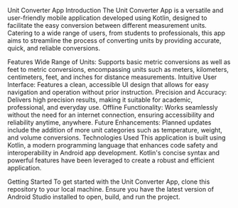 Unit Converter App
Introduction
The Unit Converter App is a versatile and user-friendly mobile application developed using Kotlin, designed to facilitate the easy conversion between different measurement units. Catering to a wide range of users, from students to professionals, this app aims to streamline the process of converting units by providing accurate, quick, and reliable conversions.

Features
Wide Range of Units: Supports basic metric conversions as well as feet to metric conversions, encompassing units such as meters, kilometers, centimeters, feet, and inches for distance measurements.
Intuitive User Interface: Features a clean, accessible UI design that allows for easy navigation and operation without prior instruction.
Precision and Accuracy: Delivers high precision results, making it suitable for academic, professional, and everyday use.
Offline Functionality: Works seamlessly without the need for an internet connection, ensuring accessibility and reliability anytime, anywhere.
Future Enhancements: Planned updates include the addition of more unit categories such as temperature, weight, and volume conversions.
Technologies Used
This application is built using Kotlin, a modern programming language that enhances code safety and interoperability in Android app development. Kotlin's concise syntax and powerful features have been leveraged to create a robust and efficient application.

Getting Started
To get started with the Unit Converter App, clone this repository to your local machine. Ensure you have the latest version of Android Studio installed to open, build, and run the project.
